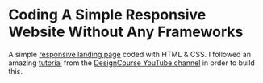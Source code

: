# Coding A Simple Responsive Website Without Any Frameworks
A simple [responsive landing page](https://akhillochen.github.io/Frontend-Course-YouTube/website/) coded with HTML & CSS. I followed an amazing [tutorial](https://www.youtube.com/watch?v=QA0XpGhiz5w&t=7021s) from the [DesignCourse YouTube channel](https://www.youtube.com/c/DesignCourse) in order to build this.
